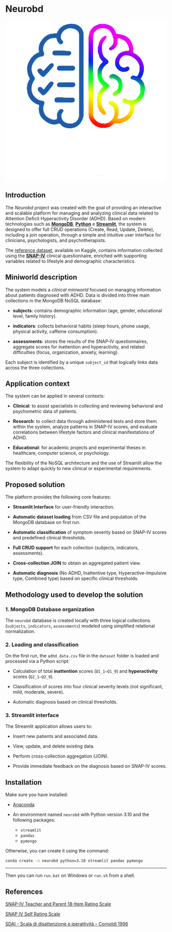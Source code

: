 # Neurobd

<p align="center">
<img src="logo-neurobd.png">
</p>

## Introduction

The *Neurobd* project was created with the goal of providing an interactive and scalable platform for managing and analyzing clinical data related to Attention Deficit Hyperactivity Disorder (ADHD). Based on modern technologies such as [**MongoDB**](https://www.mongodb.com/), [**Python**](https://www.python.org/) e [**Streamlit**](https://streamlit.io/), the system is designed to offer full CRUD operations (Create, Read, Update, Delete), including a join operation, through a simple and intuitive user interface for clinicians, psychologists, and psychotherapists.

The [reference dataset](https://www.kaggle.com/datasets/a7md19/adhd-dataset-4-classes-u2), available on Kaggle, contains information collected using the [**SNAP-IV**](https://www.icscanegrate.edu.it/uploads/files/LA_SCALA_SDAI.pdf) clinical questionnaire, enriched with supporting variables related to lifestyle and demographic characteristics.

## Miniworld description

The system models a *clinical miniworld* focused on managing information about patients diagnosed with ADHD. Data is divided into three main collections in the MongoDB NoSQL database:

- **subjects**: contains demographic information (age, gender, educational level, family history).

- **indicators**: collects behavioral habits (sleep hours, phone usage, physical activity, caffeine consumption).

- **assessments**: stores the results of the SNAP-IV questionnaires, aggregate scores for inattention and hyperactivity, and related difficulties (focus, organization, anxiety, learning).

Each subject is identified by a unique `subject_id` that logically links data across the three collections.

## Application context

The system can be applied in several contexts:

- **Clinical**: to assist specialists in collecting and reviewing behavioral and psychometric data of patients.

- **Research**: to collect data through administered tests and store them within the system, analyze patterns in SNAP-IV scores, and evaluate correlations between lifestyle factors and clinical manifestations of ADHD.

- **Educational**: for academic projects and experimental theses in healthcare, computer science, or psychology.

The flexibility of the NoSQL architecture and the use of Streamlit allow the system to adapt quickly to new clinical or experimental requirements.

## Proposed solution

The platform provides the following core features:

- **Streamlit Interface** for user-friendly interaction.

- **Automatic dataset loading** from CSV file and population of the MongoDB database on first run.

- **Automatic classification** of symptom severity based on SNAP-IV scores and predefined clinical thresholds.

- **Full CRUD support** for each collection (subjects, indicators, assessments).

- **Cross-collection JOIN** to obtain an aggregated patient view.

- **Automatic diagnosis** (No ADHD, Inattentive type, Hyperactive-Impulsive type, Combined type) based on specific clinical thresholds.

## Methodology used to develop the solution

### 1. MongoDB Database organization

The `neurobd` database is created locally with three logical collections (`subjects`, `indicators`, `assessments`) modeled using simplified relational normalization.

### 2. Loading and classification

On the first run, the `adhd_data.csv` file in the `dataset` folder is loaded and processed via a Python script:

- Calculation of total **inattention** scores (`Q1_1–Q1_9`) and **hyperactivity** scores (`Q2_1–Q2_9`).

- Classification of scores into four clinical severity levels (not significant, mild, moderate, severe).

- Automatic diagnosis based on clinical thresholds.

### 3. Streamlit interface

The Streamlit application allows users to:

- Insert new patients and associated data.

- View, update, and delete existing data.

- Perform cross-collection aggregation (JOIN).

- Provide immediate feedback on the diagnosis based on SNAP-IV scores.

## Installation

Make sure you have installed:

- [Anaconda](https://www.anaconda.com/)

- An environment named `neurobd` with Python version 3.10 and the following packages:

	- `streamlit`
	- `pandas`
	- `pymongo`

Otherwise, you can create it using the command:

```bash
conda create -n neurobd python=3.10 streamlit pandas pymongo
```

---

Then you can run `run.bat` on Windows or `run.sh` from a shell.

## References

[SNAP-IV Teacher and Parent 18-Item Rating Scale](https://shared-care.ca/files/Scoring_for_SNAP_IV_Guide_18-item.pdf)

[SNAP IV Self Rating Scale](https://rudheathsenioracademy.org.uk/wp-content/uploads/2024/10/SNAP-IV-Self-Rating-Scale.pdf)

[SDAI - Scala di disattenzione e iperattività – Cornoldi 1996](https://www.icscanegrate.edu.it/uploads/files/LA_SCALA_SDAI.pdf)